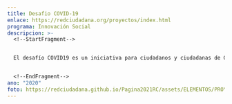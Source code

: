 ```yaml
---
title: Desafio COVID-19
enlace: https://redciudadana.org/proyectos/index.html
programa: Innovación Social
descripcion: >-
  <!--StartFragment-->


  El desafío COVID19 es un iniciativa para ciudadanos y ciudadanas de Guatemala que deseen presentar modelos físicos funcionales hechos con materiales locales de fácil acceso y bajo costo, para resolver problemas reales relacionados con el COVID-19 a nivel comunitario y municipal.


  <!--EndFragment-->
ano: "2020"
foto: https://redciudadana.github.io/Pagina2021RC/assets/ELEMENTOS/PROYECTOS/11_Desafio%20COVID-19.jpg
---
```

